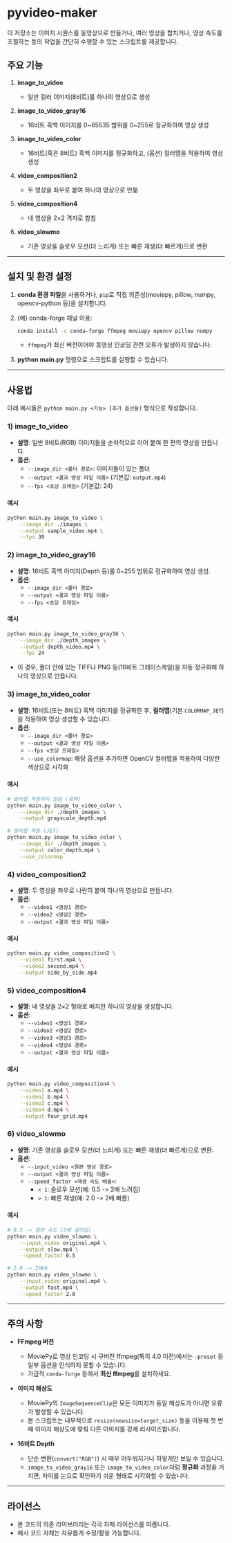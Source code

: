 # pyvideo-maker

이 저장소는 이미지 시퀀스를 동영상으로 만들거나, 여러 영상을 합치거나, 영상 속도를 조절하는 등의 작업을 간단히 수행할 수 있는 스크립트를 제공합니다.

## 주요 기능

1. **image_to_video**  
   - 일반 컬러 이미지(8비트)를 하나의 영상으로 생성
   
2. **image_to_video_gray16**  
   - 16비트 흑백 이미지를 0~65535 범위를 0~255로 정규화하여 영상 생성
   
3. **image_to_video_color**  
   - 16비트(혹은 8비트) 흑백 이미지를 정규화하고, (옵션) 컬러맵을 적용하여 영상 생성
   
4. **video_composition2**  
   - 두 영상을 좌우로 붙여 하나의 영상으로 만듦
   
5. **video_composition4**  
   - 네 영상을 2×2 격자로 합침
   
6. **video_slowmo**  
   - 기존 영상을 슬로우 모션(더 느리게) 또는 빠른 재생(더 빠르게)으로 변환

---

## 설치 및 환경 설정

1. **conda 환경 파일**을 사용하거나, `pip`로 직접 의존성(moviepy, pillow, numpy, opencv-python 등)을 설치합니다.
2. (예) conda-forge 채널 이용:
   ```bash
   conda install -c conda-forge ffmpeg moviepy opencv pillow numpy
   ```
   - `ffmpeg`가 최신 버전이어야 동영상 인코딩 관련 오류가 발생하지 않습니다.

3. **python main.py** 명령으로 스크립트를 실행할 수 있습니다.

---

## 사용법

아래 예시들은 `python main.py <기능> [추가 옵션들]` 형식으로 작성합니다.

### 1) image_to_video

- **설명**: 일반 8비트(RGB) 이미지들을 순차적으로 이어 붙여 한 편의 영상을 만듭니다.
- **옵션**:
  - `--image_dir <폴더 경로>`: 이미지들이 있는 폴더
  - `--output <결과 영상 파일 이름>` (기본값: `output.mp4`)
  - `--fps <초당 프레임>` (기본값: 24)

#### 예시
```bash
python main.py image_to_video \
    --image_dir ./images \
    --output sample_video.mp4 \
    --fps 30
```

### 2) image_to_video_gray16

- **설명**: 16비트 흑백 이미지(Depth 등)를 0~255 범위로 정규화하여 영상 생성.
- **옵션**:
  - `--image_dir <폴더 경로>`
  - `--output <결과 영상 파일 이름>`
  - `--fps <초당 프레임>`

#### 예시
```bash
python main.py image_to_video_gray16 \
    --image_dir ./depth_images \
    --output depth_video.mp4 \
    --fps 24
```
- 이 경우, 폴더 안에 있는 TIFF나 PNG 등(16비트 그레이스케일)을 자동 정규화해 하나의 영상으로 만듭니다.

### 3) image_to_video_color

- **설명**: 16비트(또는 8비트) 흑백 이미지를 정규화한 후, **컬러맵**(기본 `COLORMAP_JET`)을 적용하여 영상 생성할 수 있습니다.
- **옵션**:
  - `--image_dir <폴더 경로>`
  - `--output <결과 영상 파일 이름>`
  - `--fps <초당 프레임>`
  - `--use_colormap`: 해당 옵션을 추가하면 OpenCV 컬러맵을 적용하여 다양한 색상으로 시각화

#### 예시
```bash
# 컬러맵 적용하지 않음 (흑백)
python main.py image_to_video_color \
    --image_dir ./depth_images \
    --output grayscale_depth.mp4

# 컬러맵 적용 (JET)
python main.py image_to_video_color \
    --image_dir ./depth_images \
    --output color_depth.mp4 \
    --use_colormap
```

### 4) video_composition2

- **설명**: 두 영상을 좌우로 나란히 붙여 하나의 영상으로 만듭니다.
- **옵션**:
  - `--video1 <영상1 경로>`
  - `--video2 <영상2 경로>`
  - `--output <결과 영상 파일 이름>`

#### 예시
```bash
python main.py video_composition2 \
    --video1 first.mp4 \
    --video2 second.mp4 \
    --output side_by_side.mp4
```

### 5) video_composition4

- **설명**: 네 영상을 2×2 형태로 배치한 하나의 영상을 생성합니다.
- **옵션**:
  - `--video1 <영상1 경로>`
  - `--video2 <영상2 경로>`
  - `--video3 <영상3 경로>`
  - `--video4 <영상4 경로>`
  - `--output <결과 영상 파일 이름>`

#### 예시
```bash
python main.py video_composition4 \
    --video1 a.mp4 \
    --video2 b.mp4 \
    --video3 c.mp4 \
    --video4 d.mp4 \
    --output four_grid.mp4
```

### 6) video_slowmo

- **설명**: 기존 영상을 슬로우 모션(더 느리게) 또는 빠른 재생(더 빠르게)으로 변환.
- **옵션**:
  - `--input_video <원본 영상 경로>`
  - `--output <결과 영상 파일 이름>`
  - `--speed_factor <재생 속도 배율>`:  
    - `< 1`: 슬로우 모션(예: 0.5 -> 2배 느려짐)  
    - `> 1`: 빠른 재생(예: 2.0 -> 2배 빠름)

#### 예시
```bash
# 0.5 -> 절반 속도 (2배 길어짐)
python main.py video_slowmo \
    --input_video original.mp4 \
    --output slow.mp4 \
    --speed_factor 0.5

# 2.0 -> 2배속
python main.py video_slowmo \
    --input_video original.mp4 \
    --output fast.mp4 \
    --speed_factor 2.0
```

---

## 주의 사항

- **FFmpeg 버전**  
  - MoviePy로 영상 인코딩 시 구버전 ffmpeg(특히 4.0 이전)에서는 `-preset` 등 일부 옵션을 인식하지 못할 수 있습니다.  
  - 가급적 `conda-forge` 등에서 **최신 ffmpeg**를 설치하세요.

- **이미지 해상도**  
  - MoviePy의 `ImageSequenceClip`은 모든 이미지가 동일 해상도가 아니면 오류가 발생할 수 있습니다.  
  - 본 스크립트는 내부적으로 `resize(newsize=target_size)` 등을 이용해 첫 번째 이미지 해상도에 맞춰 다른 이미지를 강제 리사이즈합니다.

- **16비트 Depth**  
  - 단순 변환(`convert("RGB")`) 시 매우 어두워지거나 하얗게만 보일 수 있습니다.  
  - `image_to_video_gray16` 또는 `image_to_video_color`처럼 **정규화** 과정을 거치면, 차이를 눈으로 확인하기 쉬운 형태로 시각화할 수 있습니다.

---

## 라이선스
- 본 코드의 의존 라이브러리는 각각 자체 라이선스를 따릅니다.  
- 예시 코드 자체는 자유롭게 수정/활용 가능합니다.